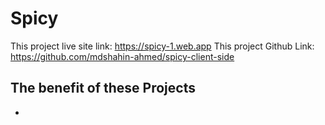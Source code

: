 # Spicy

This project live site link: https://spicy-1.web.app
This project Github Link: https://github.com/mdshahin-ahmed/spicy-client-side

## The benefit of these Projects

 - 
 